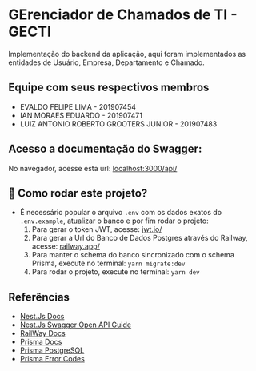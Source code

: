 # GErenciador de Chamados de TI - GECTI

Implementação do backend da aplicação, aqui foram implementados as entidades de Usuário, Empresa, Departamento e Chamado.

## Equipe com seus respectivos membros

-   EVALDO FELIPE LIMA - 201907454
-   IAN MORAES EDUARDO - 201907471
-   LUIZ ANTONIO ROBERTO GROOTERS JUNIOR - 201907483

## Acesso a documentação do Swagger:

No navegador, acesse esta url: [localhost:3000/api/](http://localhost:3000/api/)

## :runner: Como rodar este projeto?

-   É necessário popular o arquivo `.env` com os dados exatos do `.env.example`, atualizar o banco e por fim rodar o projeto:
    1.  Para gerar o token JWT, acesse: [jwt.io/](https://jwt.io/)
    2.  Para gerar a Url do Banco de Dados Postgres através do Railway, acesse: [railway.app/](https://railway.app/)
    3.  Para manter o schema do banco sincronizado com o schema Prisma, execute no terminal: `yarn migrate:dev`
    4.  Para rodar o projeto, execute no terminal: `yarn dev`

## Referências

-   [Nest.Js Docs](https://docs.nestjs.com/)
-   [Nest.Js Swagger Open API Guide](https://docs.nestjs.com/openapi/introduction)
-   [RailWay Docs](https://docs.railway.app/)
-   [Prisma Docs](https://www.prisma.io/docs/getting-started)
-   [Prisma PostgreSQL](https://www.prisma.io/docs/reference/api-reference/prisma-schema-reference#specify-a-postgresql-data-source)
-   [Prisma Error Codes](https://www.prisma.io/docs/reference/api-reference/error-reference#error-codes)

